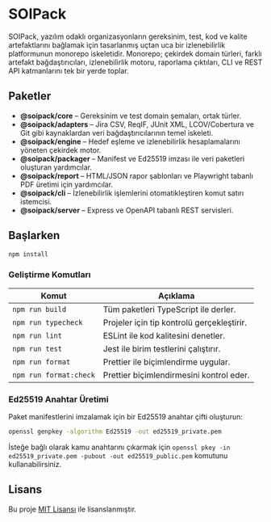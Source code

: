 # SOIPack

SOIPack, yazılım odaklı organizasyonların gereksinim, test, kod ve kalite artefaktlarını bağlamak için tasarlanmış uçtan uca bir izlenebilirlik platformunun monorepo iskeletidir. Monorepo; çekirdek domain türleri, farklı artefakt bağdaştırıcıları, izlenebilirlik motoru, raporlama çıktıları, CLI ve REST API katmanlarını tek bir yerde toplar.

## Paketler

- **@soipack/core** – Gereksinim ve test domain şemaları, ortak türler.
- **@soipack/adapters** – Jira CSV, ReqIF, JUnit XML, LCOV/Cobertura ve Git gibi kaynaklardan veri bağdaştırıcılarının temel iskeleti.
- **@soipack/engine** – Hedef eşleme ve izlenebilirlik hesaplamalarını yöneten çekirdek motor.
- **@soipack/packager** – Manifest ve Ed25519 imzası ile veri paketleri oluşturan yardımcılar.
- **@soipack/report** – HTML/JSON rapor şablonları ve Playwright tabanlı PDF üretimi için yardımcılar.
- **@soipack/cli** – İzlenebilirlik işlemlerini otomatikleştiren komut satırı istemcisi.
- **@soipack/server** – Express ve OpenAPI tabanlı REST servisleri.

## Başlarken

```bash
npm install
```

### Geliştirme Komutları

| Komut                  | Açıklama                                   |
| ---------------------- | ------------------------------------------ |
| `npm run build`        | Tüm paketleri TypeScript ile derler.       |
| `npm run typecheck`    | Projeler için tip kontrolü gerçekleştirir. |
| `npm run lint`         | ESLint ile kod kalitesini denetler.        |
| `npm run test`         | Jest ile birim testlerini çalıştırır.      |
| `npm run format`       | Prettier ile biçimlendirme uygular.        |
| `npm run format:check` | Prettier biçimlendirmesini kontrol eder.   |

### Ed25519 Anahtar Üretimi

Paket manifestlerini imzalamak için bir Ed25519 anahtar çifti oluşturun:

```bash
openssl genpkey -algorithm Ed25519 -out ed25519_private.pem
```

İsteğe bağlı olarak kamu anahtarını çıkarmak için `openssl pkey -in ed25519_private.pem -pubout -out ed25519_public.pem` komutunu kullanabilirsiniz.

## Lisans

Bu proje [MIT Lisansı](./LICENSE) ile lisanslanmıştır.
